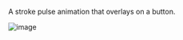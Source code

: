 A stroke pulse animation that overlays on a button.

![image](https://github.com/sbrkaksu/ButtonAnimation-1-/assets/127765582/4d614132-530d-45e7-b1f6-309dba5270e2)
